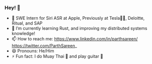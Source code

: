 ### Hey! 👋

<!--
**ParthSareen/ParthSareen** is a ✨ _special_ ✨ repository because its `README.md` (this file) appears on your GitHub profile.-->

-  SWE Intern for Siri ASR at Apple, Previously at Tesla🔋🚗, Deloitte, Ritual, and SAP 
- 🌱 I’m currently learning Rust, and improving my distributed systems knowledge!
- 📫 How to reach me: https://www.linkedin.com/in/parthsareen/ https://twitter.com/ParthSareen_
- 😄 Pronouns: He/Him
- ⚡ Fun fact: I do Muay Thai 🥊 and play guitar 🎸 
